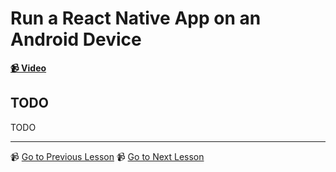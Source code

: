 # Run a React Native App on an Android Device

**[📹 Video](https://egghead.io/lessons/react-native-run-a-react-native-app-on-an-android-device)**

## TODO

TODO

---

📹 [Go to Previous Lesson](TODO)
📹 [Go to Next Lesson](TODO)
